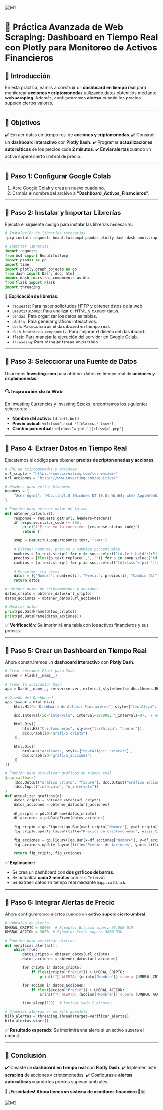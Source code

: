 ![M1](https://github.com/Grandote58/CloudSafeGuard/blob/main/Recursos/Recurso%201%402Menbrete1.png)

# 🚀 **Práctica Avanzada de Web Scraping: Dashboard en Tiempo Real con Plotly para Monitoreo de Activos Financieros**

## **📌 Introducción**

En esta práctica, vamos a construir un **dashboard en tiempo real** para monitorear **acciones y criptomonedas** utilizando datos obtenidos mediante **web scraping**. Además, configuraremos **alertas** cuando los precios superen ciertos valores.

------

## **📌 Objetivos**

✔️ Extraer datos en tiempo real de **acciones y criptomonedas**.
✔️ Construir un **dashboard interactivo** con **Plotly Dash**.
✔️ Programar **actualizaciones automáticas** de los precios cada **2 minutos**.
✔️ **Enviar alertas** cuando un activo supere cierto umbral de precio.

------

## **📌 Paso 1: Configurar Google Colab**

1. Abre Google Colab y crea un nuevo cuaderno.
2. Cambia el nombre del archivo a **"Dashboard_Activos_Financieros"**.

------

## **📌 Paso 2: Instalar y Importar Librerías**

Ejecuta el siguiente código para instalar las librerías necesarias:

```python
# Instalación de librerías necesarias
!pip install requests beautifulsoup4 pandas plotly dash dash-bootstrap-components flask

# Importar librerías
import requests
from bs4 import BeautifulSoup
import pandas as pd
import time
import plotly.graph_objects as go
from dash import Dash, dcc, html
import dash_bootstrap_components as dbc
from flask import Flask
import threading
```

🔹 **Explicación de librerías:**

- `requests`: Para hacer solicitudes HTTP y obtener datos de la web.
- `BeautifulSoup`: Para analizar el HTML y extraer datos.
- `pandas`: Para organizar los datos en tablas.
- `plotly`: Para generar gráficos interactivos.
- `dash`: Para construir el dashboard en tiempo real.
- `dash-bootstrap-components`: Para mejorar el diseño del dashboard.
- `flask`: Para manejar la ejecución del servidor en Google Colab.
- `threading`: Para manejar tareas en paralelo.

------

## **📌 Paso 3: Seleccionar una Fuente de Datos**

Usaremos **Investing.com** para obtener datos en tiempo real de **acciones y criptomonedas**.

### **🔍 Inspección de la Web**

En Investing Currencies y Investing Stocks, encontramos los siguientes selectores:

- **Nombre del activo:** `td.left.bold`
- **Precio actual:** `td[class^='pid-'][class$='-last']`
- **Cambio porcentual:** `td[class^='pid-'][class$='-pcp']`

------

## **📌 Paso 4: Extraer Datos en Tiempo Real**

Ejecutemos el código para obtener **precios de criptomonedas y acciones**.

```python
# URL de criptomonedas y acciones
url_cripto = "https://www.investing.com/currencies/"
url_acciones = "https://www.investing.com/equities/"

# Headers para evitar bloqueos
headers = {
    "User-Agent": "Mozilla/5.0 (Windows NT 10.0; Win64; x64) AppleWebKit/537.36 (KHTML, like Gecko) Chrome/91.0.4472.124 Safari/537.36"
}

# Función para extraer datos de la web
def obtener_datos(url):
    response = requests.get(url, headers=headers)
    if response.status_code != 200:
        print(f"Error en la conexión: {response.status_code}")
        return []

    soup = BeautifulSoup(response.text, "lxml")

    # Extraer nombres, precios y cambios porcentuales
    nombres = [n.text.strip() for n in soup.select("td.left.bold")[:5]]
    precios = [float(p.text.replace(',', '')) for p in soup.select("td[class^='pid-'][class$='-last']")[:5]]
    cambios = [p.text.strip() for p in soup.select("td[class^='pid-'][class$='-pcp']")[:5]]

    # Formatear los datos
    datos = [{"Nombre": nombres[i], "Precio": precios[i], "Cambio (%)": cambios[i]} for i in range(len(nombres))]
    return datos

# Obtener datos de criptomonedas y acciones
datos_cripto = obtener_datos(url_cripto)
datos_acciones = obtener_datos(url_acciones)

# Mostrar datos
print(pd.DataFrame(datos_cripto))
print(pd.DataFrame(datos_acciones))
```

✅ **Verificación**: Se imprimirá una tabla con los activos financieros y sus precios.

------

## **📌 Paso 5: Crear un Dashboard en Tiempo Real**

Ahora construiremos un **dashboard interactivo** con **Plotly Dash**.

```python
# Crear servidor Flask para Dash
server = Flask(__name__)

# Crear la aplicación Dash
app = Dash(__name__, server=server, external_stylesheets=[dbc.themes.BOOTSTRAP])

# Diseño del Dashboard
app.layout = html.Div([
    html.H1("📈 Dashboard de Activos Financieros", style={"textAlign": "center"}),

    dcc.Interval(id="intervalo", interval=120000, n_intervals=0),  # Actualiza cada 2 min

    html.Div([
        html.H3("Criptomonedas", style={"textAlign": "center"}),
        dcc.Graph(id="grafico_cripto")
    ]),

    html.Div([
        html.H3("Acciones", style={"textAlign": "center"}),
        dcc.Graph(id="grafico_acciones")
    ])
])

# Función para actualizar gráficos en tiempo real
@app.callback(
    [dcc.Output("grafico_cripto", "figure"), dcc.Output("grafico_acciones", "figure")],
    [dcc.Input("intervalo", "n_intervals")]
)
def actualizar_graficos(n):
    datos_cripto = obtener_datos(url_cripto)
    datos_acciones = obtener_datos(url_acciones)

    df_cripto = pd.DataFrame(datos_cripto)
    df_acciones = pd.DataFrame(datos_acciones)

    fig_cripto = go.Figure([go.Bar(x=df_cripto["Nombre"], y=df_cripto["Precio"], text=df_cripto["Cambio (%)"])])
    fig_cripto.update_layout(title="Precios de Criptomonedas", yaxis_title="Precio (USD)")

    fig_acciones = go.Figure([go.Bar(x=df_acciones["Nombre"], y=df_acciones["Precio"], text=df_acciones["Cambio (%)"])])
    fig_acciones.update_layout(title="Precios de Acciones", yaxis_title="Precio (USD)")

    return fig_cripto, fig_acciones
```

✅ **Explicación:**

- Se crea un dashboard con **dos gráficos de barras**.
- Se actualiza **cada 2 minutos** con `dcc.Interval`.
- Se extraen datos en tiempo real mediante `@app.callback`.

------

## **📌 Paso 6: Integrar Alertas de Precio**

Ahora configuraremos alertas cuando un **activo supere cierto umbral**.

```python
# Umbrales de alerta
UMBRAL_CRIPTO = 50000  # Ejemplo: Bitcoin supera 50,000 USD
UMBRAL_ACCION = 3000  # Ejemplo: Tesla supera 3000 USD

# Función para verificar alertas
def verificar_alertas():
    while True:
        datos_cripto = obtener_datos(url_cripto)
        datos_acciones = obtener_datos(url_acciones)

        for cripto in datos_cripto:
            if float(cripto["Precio"]) > UMBRAL_CRIPTO:
                print(f"🚨 ALERTA: {cripto['Nombre']} supera {UMBRAL_CRIPTO} USD!")

        for accion in datos_acciones:
            if float(accion["Precio"]) > UMBRAL_ACCION:
                print(f"🚨 ALERTA: {accion['Nombre']} supera {UMBRAL_ACCION} USD!")

        time.sleep(120)  # Revisar cada 2 minutos

# Ejecutar alertas en un hilo paralelo
hilo_alertas = threading.Thread(target=verificar_alertas)
hilo_alertas.start()
```

✅ **Resultado esperado**: Se imprimirá una alerta si un activo supera el umbral.

------

## **📌 Conclusión**

✔️ Creaste un **dashboard en tiempo real** con **Plotly Dash**.
✔️ Implementaste **scraping** de acciones y criptomonedas.
✔️ Configuraste **alertas automáticas** cuando los precios superan umbrales.

📢 **¡Felicidades! Ahora tienes un sistema de monitoreo financiero 🚀📊**.

![M2](https://github.com/Grandote58/CloudSafeGuard/blob/main/Recursos/Recurso%203%402Menbrete2.png)